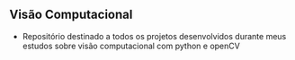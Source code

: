 ## Visão Computacional 
- Repositório destinado a todos os projetos desenvolvidos durante meus estudos sobre visão computacional com python e openCV
